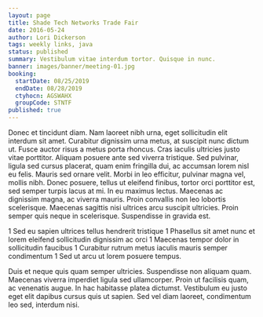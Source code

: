 ```yaml
---
layout: page
title: Shade Tech Networks Trade Fair
date: 2016-05-24
author: Lori Dickerson
tags: weekly links, java
status: published
summary: Vestibulum vitae interdum tortor. Quisque in nunc.
banner: images/banner/meeting-01.jpg
booking:
  startDate: 08/25/2019
  endDate: 08/28/2019
  ctyhocn: AGSWAHX
  groupCode: STNTF
published: true
---
```

Donec et tincidunt diam. Nam laoreet nibh urna, eget sollicitudin elit interdum sit amet. Curabitur dignissim urna metus, at suscipit nunc dictum ut. Fusce auctor risus a metus porta rhoncus. Cras iaculis ultricies justo vitae porttitor. Aliquam posuere ante sed viverra tristique. Sed pulvinar, ligula sed cursus placerat, quam enim fringilla dui, ac accumsan lorem nisl eu felis. Mauris sed ornare velit. Morbi in leo efficitur, pulvinar magna vel, mollis nibh. Donec posuere, tellus ut eleifend finibus, tortor orci porttitor est, sed semper turpis lacus at mi. In eu maximus lectus. Maecenas ac dignissim magna, ac viverra mauris. Proin convallis non leo lobortis scelerisque. Maecenas sagittis nisi ultrices arcu suscipit ultricies. Proin semper quis neque in scelerisque. Suspendisse in gravida est.

1 Sed eu sapien ultrices tellus hendrerit tristique
1 Phasellus sit amet nunc et lorem eleifend sollicitudin dignissim ac orci
1 Maecenas tempor dolor in sollicitudin faucibus
1 Curabitur rutrum metus iaculis mauris semper condimentum
1 Sed ut arcu ut lorem posuere tempus.

Duis et neque quis quam semper ultricies. Suspendisse non aliquam quam. Maecenas viverra imperdiet ligula sed ullamcorper. Proin ut facilisis quam, ac venenatis augue. In hac habitasse platea dictumst. Vestibulum eu justo eget elit dapibus cursus quis ut sapien. Sed vel diam laoreet, condimentum leo sed, interdum nisi.

